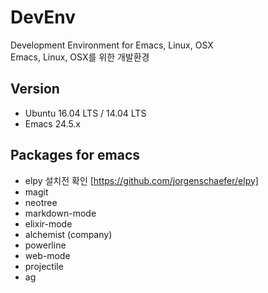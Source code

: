 # DevEnv
Development Environment for Emacs, Linux, OSX  
Emacs, Linux, OSX를 위한 개발환경

## Version

* Ubuntu 16.04 LTS / 14.04 LTS
* Emacs 24.5.x

## Packages for emacs

* elpy 설치전 확인 [https://github.com/jorgenschaefer/elpy]
* magit
* neotree
* markdown-mode
* elixir-mode
* alchemist (company)
* powerline
* web-mode
* projectile
* ag
